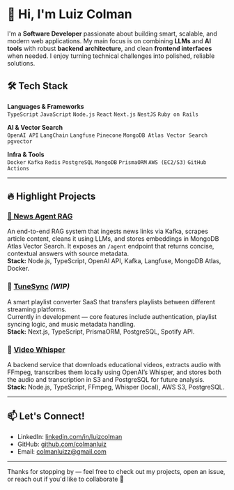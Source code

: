 # 👋 Hi, I'm Luiz Colman

I'm a **Software Developer** passionate about building smart, scalable, and modern web applications. My main focus is on combining **LLMs** and **AI tools** with robust **backend architecture**, and clean **frontend interfaces** when needed. I enjoy turning technical challenges into polished, reliable solutions.

## 🛠️ Tech Stack

**Languages & Frameworks**  
`TypeScript` `JavaScript` `Node.js` `React` `Next.js` `NestJS` `Ruby on Rails`

**AI & Vector Search**  
`OpenAI API` `LangChain` `Langfuse` `Pinecone` `MongoDB Atlas Vector Search` `pgvector`

**Infra & Tools**  
`Docker` `Kafka` `Redis` `PostgreSQL` `MongoDB` `PrismaORM` `AWS (EC2/S3)` `GitHub Actions`

---

## 🔥 Highlight Projects

### [📰 News Agent RAG](https://github.com/colmanluiz/news-article-agent)  
An end-to-end RAG system that ingests news links via Kafka, scrapes article content, cleans it using LLMs, and stores embeddings in MongoDB Atlas Vector Search. It exposes an `/agent` endpoint that returns concise, contextual answers with source metadata.  
**Stack:** Node.js, TypeScript, OpenAI API, Kafka, Langfuse, MongoDB Atlas, Docker.

### 🧠 [TuneSync](https://github.com/colmanluiz/playlist-project) *(WIP)*  
A smart playlist converter SaaS that transfers playlists between different streaming platforms.  
Currently in development — core features include authentication, playlist syncing logic, and music metadata handling.  
**Stack:** Next.js, TypeScript, PrismaORM, PostgreSQL, Spotify API.

### 🧪 [Video Whisper](https://github.com/colmanluiz/video-whisper)  
A backend service that downloads educational videos, extracts audio with FFmpeg, transcribes them locally using OpenAI’s Whisper, and stores both the audio and transcription in S3 and PostgreSQL for future analysis.  
**Stack:** Node.js, TypeScript, FFmpeg, Whisper (local), AWS S3, PostgreSQL.

---

## 📫 Let's Connect!

- LinkedIn: [linkedin.com/in/luizcolman]([https://www.linkedin.com/in/luizcolman](https://www.linkedin.com/in/luiz-henrique-colman-6a04bb257/))
- GitHub: [github.com/colmanluiz](https://github.com/colmanluiz)
- Email: colmanluizz@gmail.com

---

Thanks for stopping by — feel free to check out my projects, open an issue, or reach out if you'd like to collaborate 🚀
